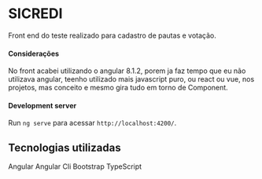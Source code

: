 # SICREDI

Front end do teste realizado para cadastro de pautas e votação.

#### Considerações

No front acabei utilizando o angular 8.1.2, porem ja faz tempo que eu não utilizava angular,
teenho utilizado mais javascript puro, ou react ou vue, nos projetos, mas conceito e mesmo gira tudo em torno de
Component.

#### Development server

Run `ng serve` para acessar `http://localhost:4200/`.

## Tecnologias utilizadas

Angular
Angular Cli
Bootstrap
TypeScript
